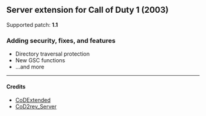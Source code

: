 ## Server extension for Call of Duty 1 (2003)
Supported patch: **1.1**
### Adding security, fixes, and features
- Directory traversal protection
- New GSC functions
- ...and more
___
#### Credits
- [CoDExtended](https://github.com/xtnded/codextended)
- [CoD2rev_Server](https://github.com/voron00/CoD2rev_Server)
